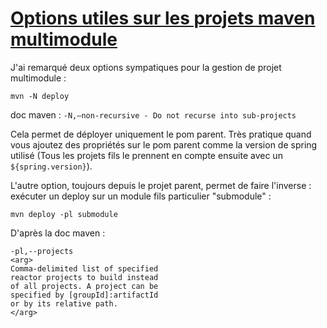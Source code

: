 # [Options utiles sur les projets maven multimodule](https://bazinga-unit.blogspot.com/2012/07/options-utiles-sur-les-projets-maven.html)

J'ai remarqué deux options sympatiques pour la gestion de projet multimodule :  

`mvn -N deploy`  

doc maven : `-N,–non-recursive - Do not recurse into sub-projects`  

Cela permet de déployer uniquement le pom parent. Très pratique quand vous ajoutez des propriétés sur le pom parent comme la version de spring utilisé (Tous les projets fils le prennent en compte ensuite avec un `${spring.version}`).  

L'autre option, toujours depuis le projet parent, permet de faire l'inverse : exécuter un deploy sur un module fils particulier "submodule" :  

`mvn deploy -pl submodule`  

D'après la doc maven : 
```
-pl,--projects
<arg>  
Comma-delimited list of specified  
reactor projects to build instead  
of all projects. A project can be  
specified by [groupId]:artifactId  
or by its relative path.  
</arg>
```